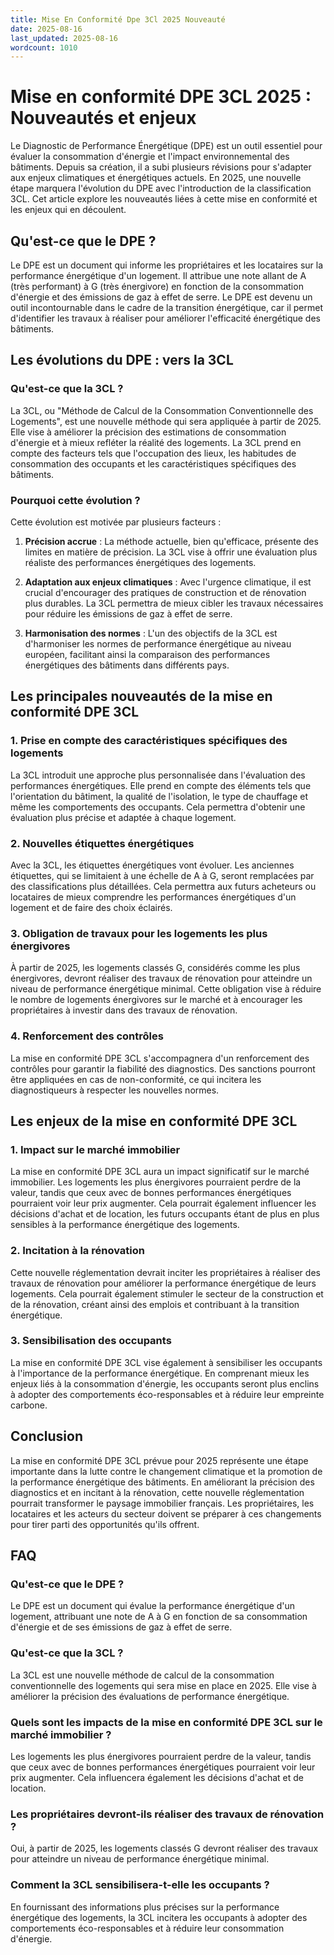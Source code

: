 ```yaml
---
title: Mise En Conformité Dpe 3Cl 2025 Nouveauté
date: 2025-08-16
last_updated: 2025-08-16
wordcount: 1010
---
```


# Mise en conformité DPE 3CL 2025 : Nouveautés et enjeux

Le Diagnostic de Performance Énergétique (DPE) est un outil essentiel pour évaluer la consommation d'énergie et l'impact environnemental des bâtiments. Depuis sa création, il a subi plusieurs révisions pour s'adapter aux enjeux climatiques et énergétiques actuels. En 2025, une nouvelle étape marquera l'évolution du DPE avec l'introduction de la classification 3CL. Cet article explore les nouveautés liées à cette mise en conformité et les enjeux qui en découlent.

## Qu'est-ce que le DPE ?

Le DPE est un document qui informe les propriétaires et les locataires sur la performance énergétique d'un logement. Il attribue une note allant de A (très performant) à G (très énergivore) en fonction de la consommation d'énergie et des émissions de gaz à effet de serre. Le DPE est devenu un outil incontournable dans le cadre de la transition énergétique, car il permet d'identifier les travaux à réaliser pour améliorer l'efficacité énergétique des bâtiments.

## Les évolutions du DPE : vers la 3CL

### Qu'est-ce que la 3CL ?

La 3CL, ou "Méthode de Calcul de la Consommation Conventionnelle des Logements", est une nouvelle méthode qui sera appliquée à partir de 2025. Elle vise à améliorer la précision des estimations de consommation d'énergie et à mieux refléter la réalité des logements. La 3CL prend en compte des facteurs tels que l'occupation des lieux, les habitudes de consommation des occupants et les caractéristiques spécifiques des bâtiments.

### Pourquoi cette évolution ?

Cette évolution est motivée par plusieurs facteurs :

1. **Précision accrue** : La méthode actuelle, bien qu'efficace, présente des limites en matière de précision. La 3CL vise à offrir une évaluation plus réaliste des performances énergétiques des logements.

2. **Adaptation aux enjeux climatiques** : Avec l'urgence climatique, il est crucial d'encourager des pratiques de construction et de rénovation plus durables. La 3CL permettra de mieux cibler les travaux nécessaires pour réduire les émissions de gaz à effet de serre.

3. **Harmonisation des normes** : L'un des objectifs de la 3CL est d'harmoniser les normes de performance énergétique au niveau européen, facilitant ainsi la comparaison des performances énergétiques des bâtiments dans différents pays.

## Les principales nouveautés de la mise en conformité DPE 3CL

### 1. Prise en compte des caractéristiques spécifiques des logements

La 3CL introduit une approche plus personnalisée dans l'évaluation des performances énergétiques. Elle prend en compte des éléments tels que l'orientation du bâtiment, la qualité de l'isolation, le type de chauffage et même les comportements des occupants. Cela permettra d'obtenir une évaluation plus précise et adaptée à chaque logement.

### 2. Nouvelles étiquettes énergétiques

Avec la 3CL, les étiquettes énergétiques vont évoluer. Les anciennes étiquettes, qui se limitaient à une échelle de A à G, seront remplacées par des classifications plus détaillées. Cela permettra aux futurs acheteurs ou locataires de mieux comprendre les performances énergétiques d'un logement et de faire des choix éclairés.

### 3. Obligation de travaux pour les logements les plus énergivores

À partir de 2025, les logements classés G, considérés comme les plus énergivores, devront réaliser des travaux de rénovation pour atteindre un niveau de performance énergétique minimal. Cette obligation vise à réduire le nombre de logements énergivores sur le marché et à encourager les propriétaires à investir dans des travaux de rénovation.

### 4. Renforcement des contrôles

La mise en conformité DPE 3CL s'accompagnera d'un renforcement des contrôles pour garantir la fiabilité des diagnostics. Des sanctions pourront être appliquées en cas de non-conformité, ce qui incitera les diagnostiqueurs à respecter les nouvelles normes.

## Les enjeux de la mise en conformité DPE 3CL

### 1. Impact sur le marché immobilier

La mise en conformité DPE 3CL aura un impact significatif sur le marché immobilier. Les logements les plus énergivores pourraient perdre de la valeur, tandis que ceux avec de bonnes performances énergétiques pourraient voir leur prix augmenter. Cela pourrait également influencer les décisions d'achat et de location, les futurs occupants étant de plus en plus sensibles à la performance énergétique des logements.

### 2. Incitation à la rénovation

Cette nouvelle réglementation devrait inciter les propriétaires à réaliser des travaux de rénovation pour améliorer la performance énergétique de leurs logements. Cela pourrait également stimuler le secteur de la construction et de la rénovation, créant ainsi des emplois et contribuant à la transition énergétique.

### 3. Sensibilisation des occupants

La mise en conformité DPE 3CL vise également à sensibiliser les occupants à l'importance de la performance énergétique. En comprenant mieux les enjeux liés à la consommation d'énergie, les occupants seront plus enclins à adopter des comportements éco-responsables et à réduire leur empreinte carbone.

## Conclusion

La mise en conformité DPE 3CL prévue pour 2025 représente une étape importante dans la lutte contre le changement climatique et la promotion de la performance énergétique des bâtiments. En améliorant la précision des diagnostics et en incitant à la rénovation, cette nouvelle réglementation pourrait transformer le paysage immobilier français. Les propriétaires, les locataires et les acteurs du secteur doivent se préparer à ces changements pour tirer parti des opportunités qu'ils offrent.

## FAQ

### Qu'est-ce que le DPE ?

Le DPE est un document qui évalue la performance énergétique d'un logement, attribuant une note de A à G en fonction de sa consommation d'énergie et de ses émissions de gaz à effet de serre.

### Qu'est-ce que la 3CL ?

La 3CL est une nouvelle méthode de calcul de la consommation conventionnelle des logements qui sera mise en place en 2025. Elle vise à améliorer la précision des évaluations de performance énergétique.

### Quels sont les impacts de la mise en conformité DPE 3CL sur le marché immobilier ?

Les logements les plus énergivores pourraient perdre de la valeur, tandis que ceux avec de bonnes performances énergétiques pourraient voir leur prix augmenter. Cela influencera également les décisions d'achat et de location.

### Les propriétaires devront-ils réaliser des travaux de rénovation ?

Oui, à partir de 2025, les logements classés G devront réaliser des travaux pour atteindre un niveau de performance énergétique minimal.

### Comment la 3CL sensibilisera-t-elle les occupants ?

En fournissant des informations plus précises sur la performance énergétique des logements, la 3CL incitera les occupants à adopter des comportements éco-responsables et à réduire leur consommation d'énergie.